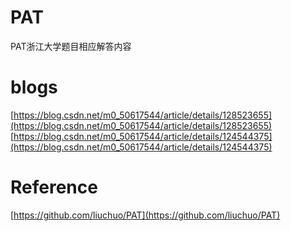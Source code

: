 # PAT
PAT浙江大学题目相应解答内容
# blogs
[https://blog.csdn.net/m0_50617544/article/details/128523655](https://blog.csdn.net/m0_50617544/article/details/128523655) <br>
[https://blog.csdn.net/m0_50617544/article/details/124544375](https://blog.csdn.net/m0_50617544/article/details/124544375) <br>

# Reference
[https://github.com/liuchuo/PAT](https://github.com/liuchuo/PAT)
